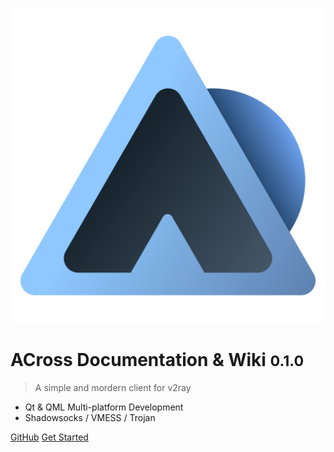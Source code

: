 ![logo](/_media/logo.svg)

# ACross Documentation & Wiki <small>0.1.0</small>

> A simple and mordern client for v2ray

- Qt & QML Multi-platform Development
- Shadowsocks / VMESS / Trojan 

[GitHub](https://github.com/ArkToria/ACross)
[Get Started](/README)